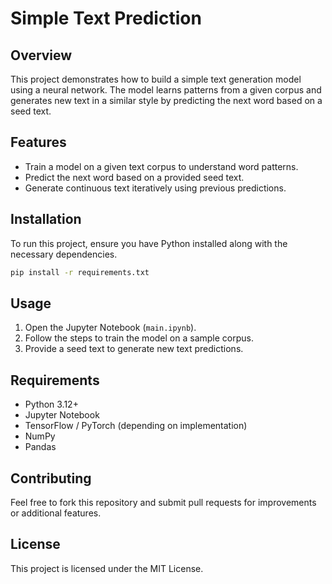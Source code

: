 # Simple Text Prediction

## Overview
This project demonstrates how to build a simple text generation model using a neural network. The model learns patterns from a given corpus and generates new text in a similar style by predicting the next word based on a seed text.

## Features
- Train a model on a given text corpus to understand word patterns.
- Predict the next word based on a provided seed text.
- Generate continuous text iteratively using previous predictions.

## Installation
To run this project, ensure you have Python installed along with the necessary dependencies.

```bash
pip install -r requirements.txt
```

## Usage
1. Open the Jupyter Notebook (`main.ipynb`).
2. Follow the steps to train the model on a sample corpus.
3. Provide a seed text to generate new text predictions.

## Requirements
- Python 3.12+
- Jupyter Notebook
- TensorFlow / PyTorch (depending on implementation)
- NumPy
- Pandas

## Contributing
Feel free to fork this repository and submit pull requests for improvements or additional features.

## License
This project is licensed under the MIT License.

